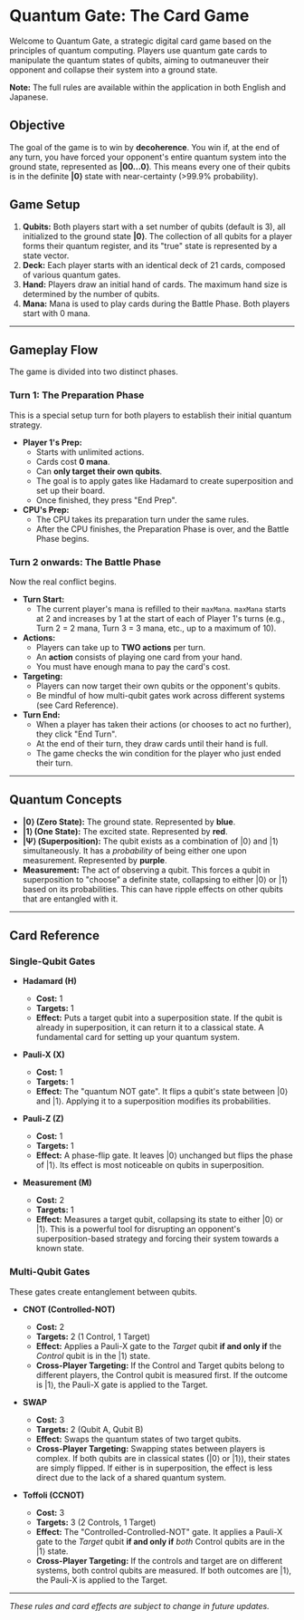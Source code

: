 # Quantum Gate: The Card Game

Welcome to Quantum Gate, a strategic digital card game based on the principles of quantum computing. Players use quantum gate cards to manipulate the quantum states of qubits, aiming to outmaneuver their opponent and collapse their system into a ground state.

**Note:** The full rules are available within the application in both English and Japanese.

## Objective

The goal of the game is to win by **decoherence**. You win if, at the end of any turn, you have forced your opponent's entire quantum system into the ground state, represented as **|00...0⟩**. This means every one of their qubits is in the definite **|0⟩** state with near-certainty (>99.9% probability).

## Game Setup

1.  **Qubits:** Both players start with a set number of qubits (default is 3), all initialized to the ground state **|0⟩**. The collection of all qubits for a player forms their quantum register, and its "true" state is represented by a state vector.
2.  **Deck:** Each player starts with an identical deck of 21 cards, composed of various quantum gates.
3.  **Hand:** Players draw an initial hand of cards. The maximum hand size is determined by the number of qubits.
4.  **Mana:** Mana is used to play cards during the Battle Phase. Both players start with 0 mana.

---

## Gameplay Flow

The game is divided into two distinct phases.

### Turn 1: The Preparation Phase

This is a special setup turn for both players to establish their initial quantum strategy.

-   **Player 1's Prep:**
    -   Starts with unlimited actions.
    -   Cards cost **0 mana**.
    -   Can **only target their own qubits**.
    -   The goal is to apply gates like Hadamard to create superposition and set up their board.
    -   Once finished, they press "End Prep".
-   **CPU's Prep:**
    -   The CPU takes its preparation turn under the same rules.
    -   After the CPU finishes, the Preparation Phase is over, and the Battle Phase begins.

### Turn 2 onwards: The Battle Phase

Now the real conflict begins.

-   **Turn Start:**
    -   The current player's mana is refilled to their `maxMana`. `maxMana` starts at 2 and increases by 1 at the start of each of Player 1's turns (e.g., Turn 2 = 2 mana, Turn 3 = 3 mana, etc., up to a maximum of 10).
-   **Actions:**
    -   Players can take up to **TWO actions** per turn.
    -   An **action** consists of playing one card from your hand.
    -   You must have enough mana to pay the card's cost.
-   **Targeting:**
    -   Players can now target their own qubits or the opponent's qubits.
    -   Be mindful of how multi-qubit gates work across different systems (see Card Reference).
-   **Turn End:**
    -   When a player has taken their actions (or chooses to act no further), they click "End Turn".
    -   At the end of their turn, they draw cards until their hand is full.
    -   The game checks the win condition for the player who just ended their turn.

---

## Quantum Concepts

-   **|0⟩ (Zero State):** The ground state. Represented by **blue**.
-   **|1⟩ (One State):** The excited state. Represented by **red**.
-   **|Ψ⟩ (Superposition):** The qubit exists as a combination of |0⟩ and |1⟩ simultaneously. It has a *probability* of being either one upon measurement. Represented by **purple**.
-   **Measurement:** The act of observing a qubit. This forces a qubit in superposition to "choose" a definite state, collapsing to either |0⟩ or |1⟩ based on its probabilities. This can have ripple effects on other qubits that are entangled with it.

---

## Card Reference

### Single-Qubit Gates

-   **Hadamard (H)**
    -   **Cost:** 1
    -   **Targets:** 1
    -   **Effect:** Puts a target qubit into a superposition state. If the qubit is already in superposition, it can return it to a classical state. A fundamental card for setting up your quantum system.

-   **Pauli-X (X)**
    -   **Cost:** 1
    -   **Targets:** 1
    -   **Effect:** The "quantum NOT gate". It flips a qubit's state between |0⟩ and |1⟩. Applying it to a superposition modifies its probabilities.

-   **Pauli-Z (Z)**
    -   **Cost:** 1
    -   **Targets:** 1
    -   **Effect:** A phase-flip gate. It leaves |0⟩ unchanged but flips the phase of |1⟩. Its effect is most noticeable on qubits in superposition.

-   **Measurement (M)**
    -   **Cost:** 2
    -   **Targets:** 1
    -   **Effect:** Measures a target qubit, collapsing its state to either |0⟩ or |1⟩. This is a powerful tool for disrupting an opponent's superposition-based strategy and forcing their system towards a known state.

### Multi-Qubit Gates

These gates create entanglement between qubits.

-   **CNOT (Controlled-NOT)**
    -   **Cost:** 2
    -   **Targets:** 2 (1 Control, 1 Target)
    -   **Effect:** Applies a Pauli-X gate to the *Target* qubit **if and only if** the *Control* qubit is in the |1⟩ state.
    -   **Cross-Player Targeting:** If the Control and Target qubits belong to different players, the Control qubit is measured first. If the outcome is |1⟩, the Pauli-X gate is applied to the Target.

-   **SWAP**
    -   **Cost:** 3
    -   **Targets:** 2 (Qubit A, Qubit B)
    -   **Effect:** Swaps the quantum states of two target qubits.
    -   **Cross-Player Targeting:** Swapping states between players is complex. If both qubits are in classical states (|0⟩ or |1⟩), their states are simply flipped. If either is in superposition, the effect is less direct due to the lack of a shared quantum system.

-   **Toffoli (CCNOT)**
    -   **Cost:** 3
    -   **Targets:** 3 (2 Controls, 1 Target)
    -   **Effect:** The "Controlled-Controlled-NOT" gate. It applies a Pauli-X gate to the *Target* qubit **if and only if** *both* Control qubits are in the |1⟩ state.
    -   **Cross-Player Targeting:** If the controls and target are on different systems, both control qubits are measured. If both outcomes are |1⟩, the Pauli-X is applied to the Target.

---
*These rules and card effects are subject to change in future updates.*
